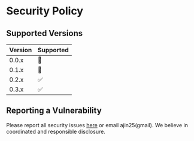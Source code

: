# Security Policy

## Supported Versions

| Version | Supported          |
| ------- | ------------------ |
| 0.0.x   | :no_entry_sign: |
| 0.1.x   | :no_entry_sign: |
| 0.2.x   | :white_check_mark: |
| 0.3.x   | :white_check_mark: |


## Reporting a Vulnerability

Please report all security issues [here](https://github.com/MobSF/mobsfscan/issues) or email ajin25(gmail). We believe in coordinated and responsible disclosure.
